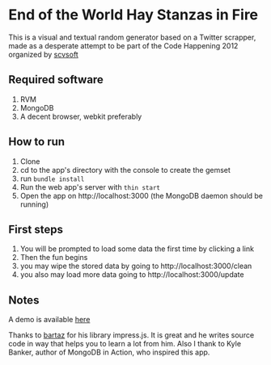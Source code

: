 End of the World Hay Stanzas in Fire
====================================

This is a visual and textual random generator based on a Twitter scrapper, made as a desperate attempt to be part of the Code Happening 2012 organized by [scvsoft](https://github.com/scvsoft)

## Required software

  1. RVM
  1. MongoDB
  1. A decent browser, webkit preferably

## How to run

  1. Clone
  1. cd to the app's directory with the console to create the gemset
  1. run ```bundle install```
  1. Run the web app's server with ```thin start```
  1. Open the app on http://localhost:3000 (the MongoDB daemon should be running)

## First steps

  1. You will be prompted to load some data the first time by clicking a link
  1. Then the fun begins
  1. you may wipe the stored data by going to http://localhost:3000/clean
  1. you also may load more data going to http://localhost:3000/update

## Notes

A demo is available [here](http://www.welovetocode.com.ar/)

Thanks to [bartaz](https://github.com/bartaz) for his library impress.js. It is great and he writes source code in way that helps you to learn a lot from him.
Also I thank to Kyle Banker, author of MongoDB in Action, who inspired this app.